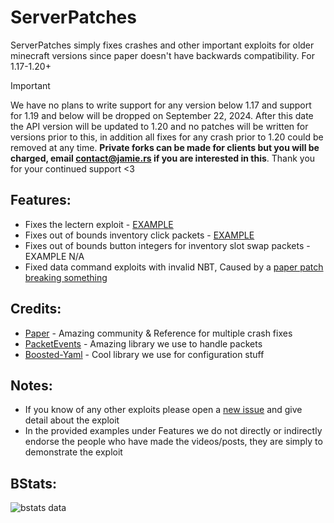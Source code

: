 # ServerPatches
ServerPatches simply fixes crashes and other important exploits for older minecraft versions since paper doesn't have backwards compatibility. For 1.17-1.20+

> [!IMPORTANT]
> We have no plans to write support for any version below 1.17 and support for 1.19 and below will be dropped on September 22, 2024. After this date the API version will be updated to 1.20 and no patches will be written for versions prior to this, in addition all fixes for any crash prior to 1.20 could be removed at any time. **Private forks can be made for clients but you will be charged, email contact@jamie.rs if you are interested in this**. Thank you for your continued support <3

## Features:
- Fixes the lectern exploit - [EXAMPLE](https://www.youtube.com/watch?v=SvdO8ZSHQdo)
- Fixes out of bounds inventory click packets - [EXAMPLE](https://www.youtube.com/watch?v=MIJR-nuwFi4)
- Fixes out of bounds button integers for inventory slot swap packets - EXAMPLE N/A
- Fixed data command exploits with invalid NBT, Caused by a [paper patch breaking something](https://github.com/PaperMC/Paper/blob/9e171ef8ff0a0ec57ebc75772fc9de578c987059/patches/server/0647-Check-requirement-before-suggesting-root-nodes.patch#L22)
  
## Credits:
- [Paper](https://github.com/PaperMC/) - Amazing community & Reference for multiple crash fixes
- [PacketEvents](https://github.com/retrooper/packetevents) - Amazing library we use to handle packets
- [Boosted-Yaml](https://github.com/dejvokep/boosted-yaml) - Cool library we use for configuration stuff

## Notes:
- If you know of any other exploits please open a [new issue](https://github.com/summiner/ServerPatches/issues/new) and give detail about the exploit
- In the provided examples under Features we do not directly or indirectly endorse the people who have made the videos/posts, they are simply to demonstrate the exploit
  
## BStats:
![bstats data](https://bstats.org/signatures/bukkit/ServerPatches.svg)
